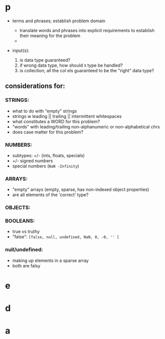 # p
  - terms and phrases; establish problem domain
    - translate words and phrases into explicit requirements to establish their meaning for the problem
    -

  - input(s):
    1) is data type guaranteed?
    2) if wrong data type, how should `X` type be handled?
    3) is collection; all the col els guaranteed to be the "right" data type?

  ## considerations for:

  ### STRINGS:
  - what to do with "empty" strings
  - strings w leading || trailing || intermittent whitespaces
  - what constitutes a WORD for this problem?
  - "words" with leading/trailing non-alphanumeric or non-alphabetical chrs
  - does case matter for this problem?

  ### NUMBERS:
  - subtypes: +/- (ints, floats, specials)
  - +/- signed numbers
  - special numbers (`NaN -Infinity`)

  ### ARRAYS:
  - "empty" arrays (empty, sparse, has non-indexed object properties)
  - are all elements of the 'correct' type?

  ### OBJECTS:

  ### BOOLEANS:
  - true vs truthy
  - "false": `[false, null, undefined, NaN, 0, -0, '' ]`

  ### null/undefined:
  - making up elements in a sparse array
  - both are falsy
# e
# d
# a

